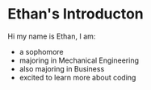 # Ethan's Introducton
Hi my name is Ethan, I am:
- a sophomore
- majoring in Mechanical Engineering
- also majoring in Business
- excited to learn more about coding
